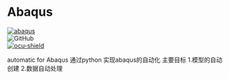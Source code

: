 # Abaqus
[![abaqus]]()  
![GitHub](https://img.shields.io/github/license/Kaede-cycy/data-prossing?logoColor=green&style=plastic)  
[![ocu-shield]][ocu]  

automatic for Abaqus
通过python 实现abaqus的自动化
主要目标
1.模型的自动创建
2.数据自动处理

[abaqus]:https://img.shields.io/badge/Abaqus-V.2020-blue?logo=Dassault%20Syst%C3%A8mes
[ocu]:http://brdg.civil.eng.osaka-cu.ac.jp/index.html
[ocu-shield]:https://img.shields.io/badge/OCU%20-Bridge%20Eng.%20LAB-blue
